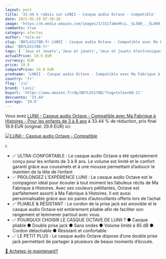 ```yaml
---
layout: post
title: '33.44 % rabais sur LUNII - Casque audio Octave - Compatible'
date: 2021-05-29 07:39:20
image: 'https://m.media-amazon.com/images/I/31C7aWvHhcL._SL500_._SL400_.jpg'
comments: true
category: ofertas
author: 'tole.es'
slug: 'B07LGS178B-fr LUNII - Casque audio Octave - Compatible avec Ma Fabrique...'
sku: 'B07LGS178B-fr'
tags: [ 'Jeux et Jouets','Jeux et jouets','Jeux et jouets électroniques','lunii', ]
actualPrice: 19.9 EUR
currency: EUR
price: 19.9
comparePrice: 29.9 EUR
prodname: 'LUNII - Casque audio Octave - Compatible avec Ma Fabrique à Histoires - Pour les enfants de 3 à 8 ans'
country: 'fr'
flag: '🇫🇷'
brand: 'Lunii'
buyurl: 'https://www.amazon.fr/dp/B07LGS178B/?tag=tolees0d-21'
descuento: '33.44'
average: '19.9'
---
```


Vous avez [LUNII - Casque audio Octave - Compatible avec Ma Fabrique à Histoires - Pour les enfants de 3 à 8 ans](https://www.amazon.fr/dp/B07LGS178B/?tag=tolees0d-21)  à  33.44 % de réduction, prix final  19.9 EUR (original: 29.9 EUR) ici:

[![LUNII - Casque audio Octave - Compatible](https://m.media-amazon.com/images/I/31C7aWvHhcL._SL500_._SL400_.jpg)](https://www.amazon.fr/dp/B07LGS178B/?tag=tolees0d-21)

ℹ️:

- ✅ ULTRA-CONFORTABLE : Le casque audio Octave a été spécialement conçu pour les enfants de 3 à 8 ans. Le volume est limité et le confort garanti grâce aux coussinets et à une mousse permettant d’adoucir le maintien de la tête de l’enfant
- ✅ PROLONGEZ L’EXPÉRIENCE LUNII : Le casque audio Octave est le compagnon idéal pour écouter à tout moment les fabuleux récits de Ma Fabrique à Histoires. Avec ses couleurs pétillantes, Octave est parfaitement assorti à Ma Fabrique à Histoires. Il est aussi personnalisable grâce aux six paires d’autocollants offerts lors de l’achat
- ✅ PLIABLE & RÉSISTANT : Le cordon de la prise jack est amovible et le casque audio Octave est entièrement pliable afin de faciliter son rangement et lemmener partout avec vous.
- ✅ POURQUOI CHOISIR LE CASQUE OCTAVE DE LUNII ? ● Casque pliable ● Double prise jack ● Sans ondes ● Volume limité à 85 dB ● Cordon détachable ● Résistant et confortable
- ✅ LE PETIT PLUS : Le casque audio Octave dispose d’une double prise jack permettant de partager à plusieurs de beaux moments d’écoute.

[🛒 Achetez-le maintenant!!](https://www.amazon.fr/dp/B07LGS178B/?tag=tolees0d-21)
